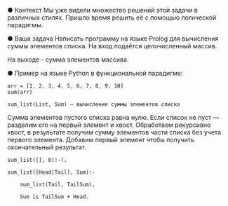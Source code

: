 ● Контекст
Мы уже видели множество решений этой задачи в различных
стилях. Пришло время решить её с помощью логической
парадигмы.

● Ваша задача
Написать программу на языке Prolog для вычисления суммы
элементов списка. На вход подаётся целочисленный массив.

На выходе - сумма элементов массива.

● Пример на языке Python в функциональной парадигме:

```
arr = [1, 2, 3, 4, 5, 6, 7, 8, 9, 10]
sum(arr)
```

    sum_list(List, Sum) — вычисление суммы элементов списка

Сумма элементов пустого списка равна нулю. Если список не пуст — разделим его на первый элемент и хвост. Обработаем рекурсивно хвост, в результате получим сумму элементов части списка без учета первого элемента. Добавим первый элемент чтобы получить окончательный результат.

```
sum_list([], 0):-!.

sum_list([Head|Tail], Sum):-

    sum_list(Tail, TailSum),
   
    Sum is TailSum + Head.
```